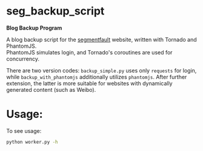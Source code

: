 # seg_backup_script
**Blog Backup Program**  

A blog backup script for the [segmentfault](http://segmentfault.com) website, written with Tornado and PhantomJS.  
PhantomJS simulates login, and Tornado's coroutines are used for concurrency.

There are two version codes: `backup_simple.py` uses only `requests` for login, while `backup_with_phantomjs` additionally utilizes `phantomjs`. After further extension, the latter is more suitable for websites with dynamically generated content (such as Weibo).



# Usage:
To see usage:
```bash
python worker.py -h
